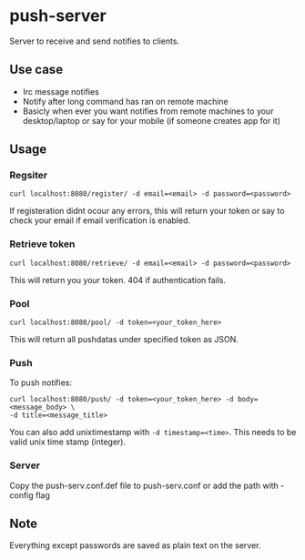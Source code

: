 # push-server
Server to receive and send notifies to clients.

## Use case
* Irc message notifies
* Notify after long command has ran on remote machine
* Basicly when ever you want notifies from remote machines to your desktop/laptop
or say for your mobile (if someone creates app for it)

## Usage
### Regsiter
```
curl localhost:8080/register/ -d email=<email> -d password=<password>
```
If registeration didnt ocour any errors, this will return your token or say
to check your email if email verification is enabled.
### Retrieve token
```
curl localhost:8080/retrieve/ -d email=<email> -d password=<password>
```
This will return you your token. 404 if authentication fails.
### Pool
```
curl localhost:8080/pool/ -d token=<your_token_here>
```
This will return all pushdatas under specified token as JSON.
### Push
To push notifies:
```
curl localhost:8080/push/ -d token=<your_token_here> -d body=<message_body> \
-d title=<message_title>
```
You can also add unixtimestamp with `-d timestamp=<time>`. This needs to be
valid unix time stamp (integer).

### Server
Copy the push-serv.conf.def file to push-serv.conf or add the path with -config flag


## Note
Everything except passwords are saved as plain text on the server.
